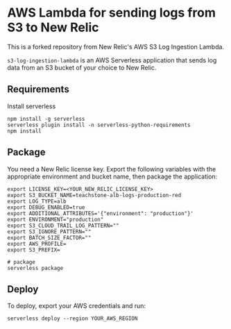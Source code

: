 # AWS Lambda for sending logs from S3 to New Relic
This is a forked repository from New Relic's AWS S3 Log Ingestion Lambda.

`s3-log-ingestion-lambda` is an AWS Serverless application that sends log data from an S3 bucket of your choice to New Relic.

## Requirements

Install serverless
```
npm install -g serverless
serverless plugin install -n serverless-python-requirements
npm install
```

## Package

You need a New Relic license key. Export the following variables with the appropriate environment and bucket name, then package the application:
```
export LICENSE_KEY=<YOUR_NEW_RELIC_LICENSE_KEY>
export S3_BUCKET_NAME=teachstone-alb-logs-production-red
export LOG_TYPE=alb
export DEBUG_ENABLED=true
export ADDITIONAL_ATTRIBUTES='{"environment": "production"}'
export ENVIRONMENT="production"
export S3_CLOUD_TRAIL_LOG_PATTERN=""
export S3_IGNORE_PATTERN=""
export BATCH_SIZE_FACTOR=""
export AWS_PROFILE=
export S3_PREFIX=

# package
serverless package
```

## Deploy

To deploy, export your AWS credentials and run:
```
serverless deploy --region YOUR_AWS_REGION
```
